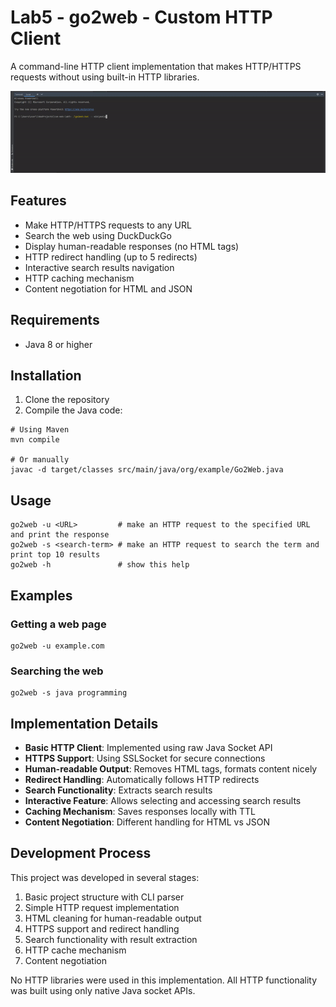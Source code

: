 # Lab5 - go2web - Custom HTTP Client

A command-line HTTP client implementation that makes HTTP/HTTPS requests without using built-in HTTP libraries.

![Demo](demo.gif)

## Features

- Make HTTP/HTTPS requests to any URL
- Search the web using DuckDuckGo
- Display human-readable responses (no HTML tags)
- HTTP redirect handling (up to 5 redirects)
- Interactive search results navigation
- HTTP caching mechanism
- Content negotiation for HTML and JSON

## Requirements

- Java 8 or higher

## Installation

1. Clone the repository
2. Compile the Java code:
```
# Using Maven
mvn compile

# Or manually
javac -d target/classes src/main/java/org/example/Go2Web.java
```

## Usage

```
go2web -u <URL>         # make an HTTP request to the specified URL and print the response
go2web -s <search-term> # make an HTTP request to search the term and print top 10 results
go2web -h               # show this help
```

## Examples

### Getting a web page
```
go2web -u example.com
```

### Searching the web
```
go2web -s java programming
```

## Implementation Details

- **Basic HTTP Client**: Implemented using raw Java Socket API
- **HTTPS Support**: Using SSLSocket for secure connections
- **Human-readable Output**: Removes HTML tags, formats content nicely
- **Redirect Handling**: Automatically follows HTTP redirects
- **Search Functionality**: Extracts search results
- **Interactive Feature**: Allows selecting and accessing search results
- **Caching Mechanism**: Saves responses locally with TTL
- **Content Negotiation**: Different handling for HTML vs JSON

## Development Process

This project was developed in several stages:

1. Basic project structure with CLI parser
2. Simple HTTP request implementation
3. HTML cleaning for human-readable output
4. HTTPS support and redirect handling
5. Search functionality with result extraction
6. HTTP cache mechanism
7. Content negotiation

No HTTP libraries were used in this implementation. All HTTP functionality was built using only native Java socket APIs.